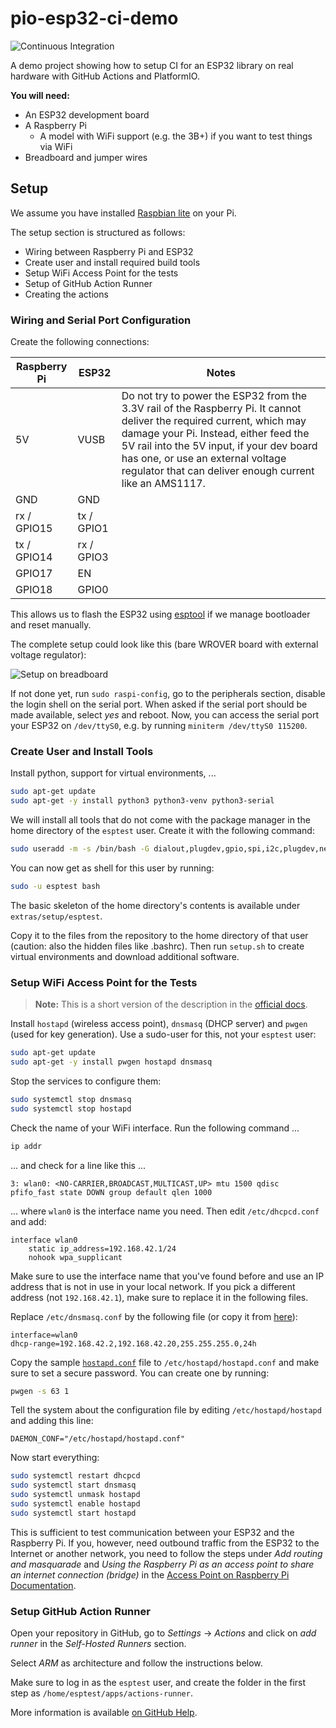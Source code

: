 # pio-esp32-ci-demo

![Continuous Integration](https://github.com/fhessel/pio-esp32-ci-demo/workflows/Continuous%20Integration/badge.svg)

A demo project showing how to setup CI for an ESP32 library on real hardware with GitHub Actions and PlatformIO.

**You will need:**

- An ESP32 development board
- A Raspberry Pi
  - A model with WiFi support (e.g. the 3B+) if you want to test things via WiFi
- Breadboard and jumper wires

## Setup

We assume you have installed [Raspbian lite](https://www.raspberrypi.org/downloads/raspbian/) on your Pi.

The setup section is structured as follows:

- Wiring between Raspberry Pi and ESP32
- Create user and install required build tools
- Setup WiFi Access Point for the tests
- Setup of GitHub Action Runner
- Creating the actions

### Wiring and Serial Port Configuration

Create the following connections:

| Raspberry Pi | ESP32      | Notes |
| ------------ | ---------- | ----- |
| 5V           | VUSB       | Do not try to power the ESP32 from the 3.3V rail of the Raspberry Pi. It cannot deliver the required current, which may damage your Pi. Instead, either feed the 5V rail into the 5V input, if your dev board has one, or use an external voltage regulator that can deliver enough current like an AMS1117. |
| GND          | GND        |       |
| rx / GPIO15  | tx / GPIO1 |       |
| tx / GPIO14  | rx / GPIO3 |       |
| GPIO17       | EN         |       |
| GPIO18       | GPIO0      |       |

This allows us to flash the ESP32 using [esptool](https://github.com/espressif/esptool) if we manage bootloader and reset manually.

The complete setup could look like this (bare WROVER board with external voltage regulator):

![Setup on breadboard](https://github.com/fhessel/pio-esp32-ci-demo/blob/master/extras/assets/breadboard-setup.jpg?raw=true)

If not done yet, run `sudo raspi-config`, go to the peripherals section, disable the login shell on the serial port.
When asked if the serial port should be made available, select *yes* and reboot.
Now, you can access the serial port your ESP32 on `/dev/ttyS0`, e.g. by running `miniterm /dev/ttyS0 115200`.

### Create User and Install Tools

Install python, support for virtual environments, ...

```bash
sudo apt-get update
sudo apt-get -y install python3 python3-venv python3-serial
```

We will install all tools that do not come with the package manager in the home directory of the `esptest` user.
Create it with the following command:

```bash
sudo useradd -m -s /bin/bash -G dialout,plugdev,gpio,spi,i2c,plugdev,netdev esptest
```

You can now get as shell for this user by running:

```bash
sudo -u esptest bash
```

The basic skeleton of the home directory's contents is available under `extras/setup/esptest`.

Copy it to the files from the repository to the home directory of that user (caution: also the hidden files like .bashrc).
Then run `setup.sh` to create virtual environments and download additional software.

### Setup WiFi Access Point for the Tests

> **Note:** This is a short version of the description in the [official docs](https://www.raspberrypi.org/documentation/configuration/wireless/access-point.md).

Install `hostapd` (wireless access point), `dnsmasq` (DHCP server) and `pwgen` (used for key generation). Use a sudo-user for this, not your `esptest` user:

```bash
sudo apt-get update
sudo apt-get -y install pwgen hostapd dnsmasq
```

Stop the services to configure them:

```bash
sudo systemctl stop dnsmasq
sudo systemctl stop hostapd
```

Check the name of your WiFi interface. Run the following command ...

```bash
ip addr
```

... and check for a line like this ...

```
3: wlan0: <NO-CARRIER,BROADCAST,MULTICAST,UP> mtu 1500 qdisc pfifo_fast state DOWN group default qlen 1000
```

... where `wlan0` is the interface name you need. Then edit `/etc/dhcpcd.conf` and add:

```
interface wlan0
    static ip_address=192.168.42.1/24
    nohook wpa_supplicant
```

Make sure to use the interface name that you've found before and use an IP address that is not in use in your local network.
If you pick a different address (not `192.168.42.1`), make sure to replace it in the following files.

Replace `/etc/dnsmasq.conf` by the following file (or copy it from [here](extras/setup/dnsmasq.conf)):

```
interface=wlan0
dhcp-range=192.168.42.2,192.168.42.20,255.255.255.0,24h
```

Copy the sample [`hostapd.conf`](extras/setup/hostapd.conf) file to `/etc/hostapd/hostapd.conf` and make sure to set a secure password.
You can create one by running:

```bash
pwgen -s 63 1
```

Tell the system about the configuration file by editing `/etc/hostapd/hostapd` and adding this line:

```
DAEMON_CONF="/etc/hostapd/hostapd.conf"
```

Now start everything:

```bash
sudo systemctl restart dhcpcd
sudo systemctl start dnsmasq
sudo systemctl unmask hostapd
sudo systemctl enable hostapd
sudo systemctl start hostapd
```

This is sufficient to test communication between your ESP32 and the Raspberry Pi.
If you, however, need outbound traffic from the ESP32 to the Internet or another network, you need to follow the steps under *Add routing and masquarade* and *Using the Raspberry Pi as an access point to share an internet connection (bridge)* in the [Access Point on Raspberry Pi Documentation](https://www.raspberrypi.org/documentation/configuration/wireless/access-point.md).

### Setup GitHub Action Runner

Open your repository in GitHub, go to *Settings* → *Actions* and click on *add runner* in the *Self-Hosted Runners* section.

Select *ARM* as architecture and follow the instructions below.

Make sure to log in as the `esptest` user, and create the folder in the first step as `/home/esptest/apps/actions-runner`.

More information is available [on GitHub Help](https://help.github.com/en/actions/hosting-your-own-runners).

